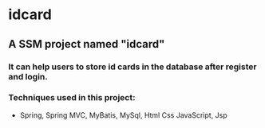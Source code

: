 # idcard

## A SSM project named "idcard"

### It can help users to store id cards in the database after register and login.

### Techniques used in this project:

- Spring, Spring MVC, MyBatis, MySql, Html Css JavaScript, Jsp

